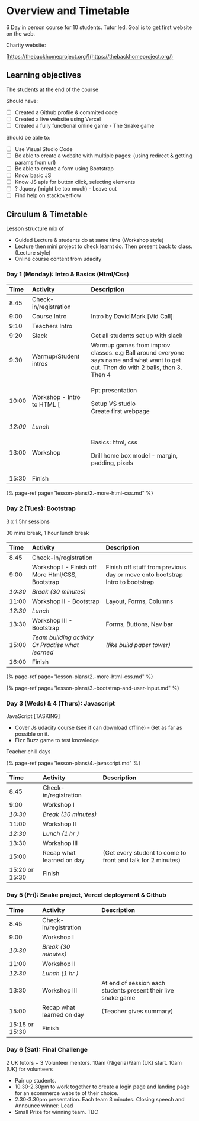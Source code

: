 # Overview and Timetable

6 Day in person course for 10 students. Tutor led. Goal is to get first website on the web.

Charity website:

[https://thebackhomeproject.org/](https://thebackhomeproject.org/)

## Learning objectives

The students at the end of the course

Should have:

* [ ] Created a Github profile & commited code
* [ ] Created a live website using Vercel
* [ ] Created a fully functional online game - The Snake game

Should be able to:

* [ ] Use Visual Studio Code
* [ ] Be able to create a website with multiple pages: \(using redirect & getting params from url\)
* [ ] Be able to create a form using Bootstrap
* [ ] Know basic JS
* [ ] Know JS apis for button click, selecting elements
* [ ] ? Jquery \(might be too much\) - Leave out
* [ ] Find help on stackoverflow

## Circulum & Timetable

Lesson structure mix of

* Guided Lecture & students do at same time \(Workshop style\)
* Lecture then mini project to check learnt do. Then present back to class. \(Lecture style\)
* Online course content from udacity

### Day 1 \(Monday\): Intro & Basics \(Html/Css\)

<table>
  <thead>
    <tr>
      <th style="text-align:left">Time</th>
      <th style="text-align:left">Activity</th>
      <th style="text-align:left">Description</th>
    </tr>
  </thead>
  <tbody>
    <tr>
      <td style="text-align:left">8.45</td>
      <td style="text-align:left">Check-in/registration</td>
      <td style="text-align:left"></td>
    </tr>
    <tr>
      <td style="text-align:left">9:00</td>
      <td style="text-align:left">Course Intro</td>
      <td style="text-align:left">Intro by David Mark [Vid Call]</td>
    </tr>
    <tr>
      <td style="text-align:left">9:10</td>
      <td style="text-align:left">Teachers Intro</td>
      <td style="text-align:left"></td>
    </tr>
    <tr>
      <td style="text-align:left">9:20</td>
      <td style="text-align:left">Slack</td>
      <td style="text-align:left">Get all students set up with slack</td>
    </tr>
    <tr>
      <td style="text-align:left">9:30</td>
      <td style="text-align:left">Warmup/Student intros</td>
      <td style="text-align:left">Warmup games from improv classes. e.g Ball around everyone says name and
        what want to get out. Then do with 2 balls, then 3. Then 4</td>
    </tr>
    <tr>
      <td style="text-align:left">10:00</td>
      <td style="text-align:left">Workshop - Intro to HTML [</td>
      <td style="text-align:left">
        <p>Ppt presentation</p>
        <p>Setup VS studio
          <br />Create first webpage</p>
      </td>
    </tr>
    <tr>
      <td style="text-align:left"><em>12:00</em>
      </td>
      <td style="text-align:left"><em>Lunch</em>
      </td>
      <td style="text-align:left"></td>
    </tr>
    <tr>
      <td style="text-align:left">13:00</td>
      <td style="text-align:left">Workshop</td>
      <td style="text-align:left">
        <p>Basics: html, css</p>
        <p>Drill home box model - margin, padding, pixels</p>
      </td>
    </tr>
    <tr>
      <td style="text-align:left">15:30</td>
      <td style="text-align:left">Finish</td>
      <td style="text-align:left"></td>
    </tr>
  </tbody>
</table>

{% page-ref page="lesson-plans/2.-more-html-css.md" %}

### Day 2 \(Tues\): Bootstrap

3 x 1.5hr sessions

30 mins break, 1 hour lunch break

| Time | Activity | Description |
| :--- | :--- | :--- |
| 8.45 | Check-in/registration |  |
| 9:00 | Workshop I - Finish off More Html/CSS, Bootstrap | Finish off stuff from previous day or move onto bootstrap Intro to bootstrap |
| _10:30_ | _Break \(30 minutes\)_ |  |
| 11:00 | Workshop II - Bootstrap | Layout, Forms, Columns |
| _12:30_ | _Lunch_ |  |
| 13:30 | Workshop III - Bootstrap | Forms, Buttons, Nav bar |
| 15:00 | _Team building activity Or Practise what learned_ | _\(like build paper tower\)_ |
| 16:00 | Finish |  |

{% page-ref page="lesson-plans/2.-more-html-css.md" %}

{% page-ref page="lesson-plans/3.-bootstrap-and-user-input.md" %}

### Day 3 \(Weds\) & 4 \(Thurs\): Javascript

JavaScript \[TASKING\]

* Cover Js udacity course \(see if can download offline\) - Get as far as possible on it. 
* Fizz Buzz game to test knowledge

Teacher chill days

{% page-ref page="lesson-plans/4.-javascript.md" %}



| Time | Activity | Description |
| :--- | :--- | :--- |
| 8.45 | Check-in/registration |  |
| 9:00 | Workshop I |  |
| _10:30_ | _Break \(30 minutes\)_ |  |
| 11:00 | Workshop II |  |
| _12:30_ | _Lunch \(1 hr \)_ |  |
| 13:30 | Workshop III |  |
| 15:00 | Recap what learned on day | \(Get every student to come to front and talk for 2 minutes\) |
| 15:20 or 15:30 | Finish |  |

### Day 5 \(Fri\): Snake project, Vercel deployment & Github

| Time | Activity | Description |
| :--- | :--- | :--- |
| 8.45 | Check-in/registration |  |
| 9:00 | Workshop I |  |
| _10:30_ | _Break \(30 minutes\)_ |  |
| 11:00 | Workshop II |  |
| _12:30_ | _Lunch \(1 hr \)_ |  |
| 13:30 | Workshop III | At end of session each students present their live snake game |
| 15:00 | Recap what learned on day | \(Teacher gives summary\) |
| 15:15 or 15:30 | Finish |  |

### Day 6 \(Sat\): Final Challenge

2 UK tutors + 3 Volunteer mentors. 10am \(Nigeria\)/9am \(UK\) start. 10am \(UK\) for volunteers

* Pair up students.  
* 10.30-2.30pm to work together to create a login page and landing page for an ecommerce website of their choice.
* 2.30-3.30pm presentation. Each team 3 minutes. Closing speech and Announce winner: Lead 
* Small Prize for winning team. TBC  


